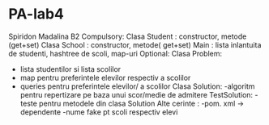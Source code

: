 # PA-lab4
Spiridon Madalina B2 
Compulsory:
Clasa Student : constructor, metode (get+set)
Clasa School : constructor, metode( get+set)
Main : lista inlantuita de studenti, hashtree de scoli, map-uri
Optional:
Clasa Problem: 
- lista studentilor si lista scolilor
- map pentru preferintele elevilor respectiv a scolilor
- queries pentru preferintele elevilor/ a scolilor
Clasa Solution:
-algoritm pentru repertizare pe baza unui scor/medie de admitere
TestSolution:
-teste pentru metodele din clasa Solution
Alte cerinte :
-pom. xml -> dependente
 -nume fake pt scoli respectiv elevi

